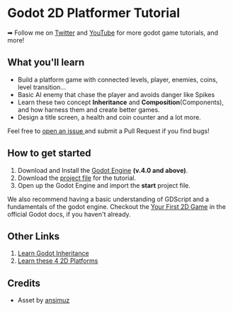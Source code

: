 # Godot 2D Platformer Tutorial

➡ Follow me on [Twitter](https://twitter.com/VenexSource) and [YouTube](https://www.youtube.com/@venex_source) for more godot game tutorials, and more!

## What you'll learn
- Build a platform game with connected levels, player, enemies, coins, level transition...
- Basic AI enemy that chase the player and avoids danger like Spikes
- Learn these two concept **Inheritance** and **Composition**(Components), and how harness them and create better games.
- Design a title screen, a health and coin counter and a lot more.

Feel free to [ open an issue ](https://github.com/GDQuest/godot-demos/issues) and submit a Pull Request if you find bugs!
## How to get started
1. Download and Install the [Godot Engine](https://godotengine.org/) **(v.4.0 and above)**.
2. Download the [project file]() for the tutorial.
3. Open up the Godot Engine and import the **start** project file. <p></p>

We also recommend having a basic understanding of GDScript and a fundamentals of the godot engine. Checkout the [Your First 2D Game]() in the official Godot docs, if you haven't already.

## Other Links
1. [Learn Godot Inheritance]()
2. [Learn these 4 2D Platforms]()

## Credits
- Asset by [ansimuz](https://ansimuz.itch.io/sunny-land-pixel-game-art)